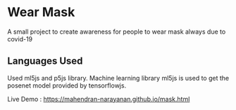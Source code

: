 # Wear Mask

A small project to create awareness for people to wear mask always due to covid-19


## Languages Used 
 Used ml5js and p5js library.
 Machine learning library ml5js is used to get the posenet model provided by tensorflowjs.

Live Demo : https://mahendran-narayanan.github.io/mask.html

